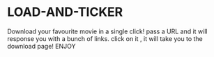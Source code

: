 # LOAD-AND-TICKER
Download your favourite movie in a single click! pass a URL and it will response you with a bunch of links. click on it , it will take you to the download page! ENJOY
